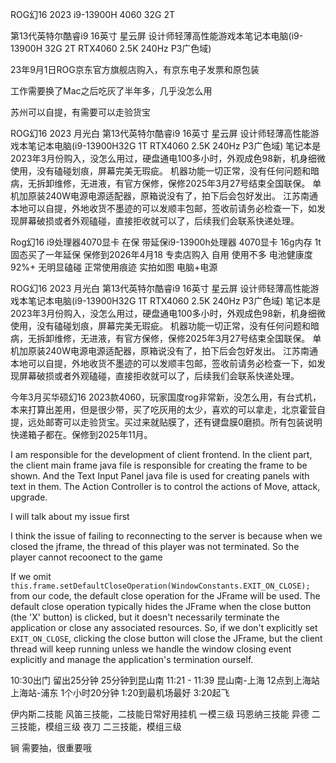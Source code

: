 
ROG幻16 2023 i9-13900H 4060 32G 2T

第13代英特尔酷睿i9 16英寸 星云屏 设计师轻薄高性能游戏本笔记本电脑(i9-13900H 32G 2T RTX4060 2.5K 240Hz P3广色域)

23年9月1日ROG京东官方旗舰店购入，有京东电子发票和原包装

工作需要换了Mac之后吃灰了半年多，几乎没怎么用

苏州可以自提，有需要可以走验货宝











ROG幻16 2023 月光白 第13代英特尔酷睿i9 16英寸 星云屏 设计师轻薄高性能游戏本笔记本电脑(i9-13900H32G 1T RTX4060 2.5K 240Hz P3广色域)
笔记本是2023年3月份购入，没怎么用过，硬盘通电100多小时，外观成色98新，机身细微使用，没有磕碰划痕，屏幕完美无瑕疵。
机器功能一切正常，没有任何问题和暗病，无拆卸维修，无进液，有官方保修，保修2025年3月27号结束全国联保。
单机加原装240W电源电源适配器，原箱说没有了，拍下后会包好发出。
江苏南通本地可以自提，外地收货不墨迹的可以发顺丰包邮，签收前请务必检查一下，如发现屏幕破损或者外观磕碰，直接拒收就可以了，后续我们会联系快递处理。


Rog幻16 i9处理器4070显卡 在保 带延保i9-13900h处理器 4070显卡 16g内存 1t固态买了一年延保 保修到2026年4月18
专卖店购入 自用
使用不多 电池健康度92%+
无明显磕碰 正常使用痕迹 实拍如图
电脑+电源



ROG幻16 2023 月光白 第13代英特尔酷睿i9 16英寸 星云屏 设计师轻薄高性能游戏本笔记本电脑(i9-13900H32G 1T RTX4060 2.5K 240Hz P3广色域)
笔记本是2023年3月份购入，没怎么用过，硬盘通电100多小时，外观成色98新，机身细微使用，没有磕碰划痕，屏幕完美无瑕疵。
机器功能一切正常，没有任何问题和暗病，无拆卸维修，无进液，有官方保修，保修2025年3月27号结束全国联保。
单机加原装240W电源电源适配器，原箱说没有了，拍下后会包好发出。
江苏南通本地可以自提，外地收货不墨迹的可以发顺丰包邮，签收前请务必检查一下，如发现屏幕破损或者外观磕碰，直接拒收就可以了，后续我们会联系快递处理。


今年3月买华硕幻16 2023款4060，玩家国度rog非常新，没怎么用，有台式机，本来打算出差用，但是很少带，买了吃灰用的太少，喜欢的可以拿走，北京霍营自提，远处邮寄可以走验货宝。买过来就贴膜了，还有键盘膜0磨损。所有包装说明快递箱子都在。保修到2025年11月。








I am responsible for the development of client frontend. In the client part, the client main frame java file is responsible for creating the frame to be shown. And the Text Input Panel java file is used for creating panels with text in them. The Action Controller is to control the actions of Move, attack, upgrade.


I will talk about my issue first

I think the issue of failing to reconnecting to the server is because when we closed the jframe, the thread of this player was not terminated.
So the player cannot recoonect to the game

If we omit `this.frame.setDefaultCloseOperation(WindowConstants.EXIT_ON_CLOSE);` from our code, the default close operation for the JFrame will be used. The default close operation typically hides the JFrame when the close button (the 'X' button) is clicked, but it doesn't necessarily terminate the application or close any associated resources. So, if we don't explicitly set `EXIT_ON_CLOSE`, clicking the close button will close the JFrame, but the client thread will keep running unless we handle the window closing event explicitly and manage the application's termination ourself. 


10:30出门
留出25分钟
25分钟到昆山南
11:21 - 11:39 昆山南-上海
12点到上海站 上海站-浦东 1个小时20分钟
1:20到最机场最好
3:20起飞


伊内斯二技能
风笛三技能，二技能日常好用挂机 一模三级
玛恩纳三技能
异德 二三技能，模组三级
夜刀 二三技能，模组三级


 锏 需要抽，很重要哦










